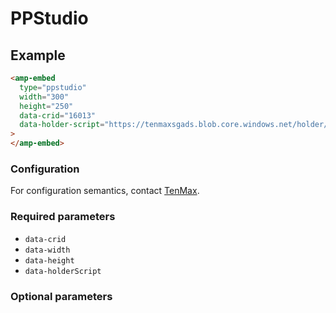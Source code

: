 <!---
Copyright 2018 The AMP HTML Authors. All Rights Reserved.

Licensed under the Apache License, Version 2.0 (the "License");
you may not use this file except in compliance with the License.
You may obtain a copy of the License at

      http://www.apache.org/licenses/LICENSE-2.0

Unless required by applicable law or agreed to in writing, software
distributed under the License is distributed on an "AS-IS" BASIS,
WITHOUT WARRANTIES OR CONDITIONS OF ANY KIND, either express or implied.
See the License for the specific language governing permissions and
limitations under the License.
-->

# PPStudio

## Example

```html
<amp-embed
  type="ppstudio"
  width="300"
  height="250"
  data-crid="16013"
  data-holder-script="https://tenmaxsgads.blob.core.windows.net/holder/16013_f9742d8d6d22.js"
>
</amp-embed>
```

### Configuration

For configuration semantics, contact [TenMax](https://www.tenmax.io/en/).

### Required parameters

- `data-crid`
- `data-width`
- `data-height`
- `data-holderScript`

### Optional parameters
